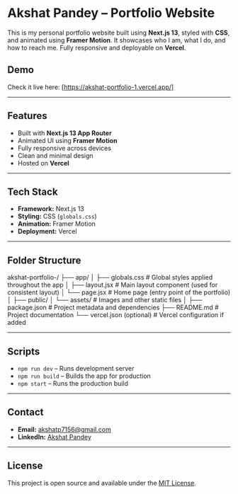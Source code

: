 # Akshat Pandey – Portfolio Website

This is my personal portfolio website built using **Next.js 13**, styled with **CSS**, and animated using **Framer Motion**. It showcases who I am, what I do, and how to reach me. Fully responsive and deployable on **Vercel**.

## Demo
Check it live here: [https://akshat-portfolio-1.vercel.app/]

---

## Features

- Built with **Next.js 13 App Router**
- Animated UI using **Framer Motion**
- Fully responsive across devices
- Clean and minimal design
- Hosted on **Vercel**

---

## Tech Stack

- **Framework:** Next.js 13
- **Styling:** CSS (`globals.css`)
- **Animation:** Framer Motion
- **Deployment:** Vercel

---

## Folder Structure
akshat-portfolio-/
├── app/
│   ├── globals.css       # Global styles applied throughout the app
│   ├── layout.jsx        # Main layout component (used for consistent layout)
│   └── page.jsx          # Home page (entry point of the portfolio)
│
├── public/
│   └── assets/           # Images and other static files
│
├── package.json          # Project metadata and dependencies
├── README.md             # Project documentation
└── vercel.json (optional) # Vercel configuration if added

---

## Scripts

- `npm run dev` – Runs development server
- `npm run build` – Builds the app for production
- `npm start` – Runs the production build

---

## Contact

- **Email:** akshatp7156@gmail.com  
- **LinkedIn:** [Akshat Pandey](https://www.linkedin.com/in/akshat-pandey-57a69a21a)

---

## License

This project is open source and available under the [MIT License](LICENSE).

